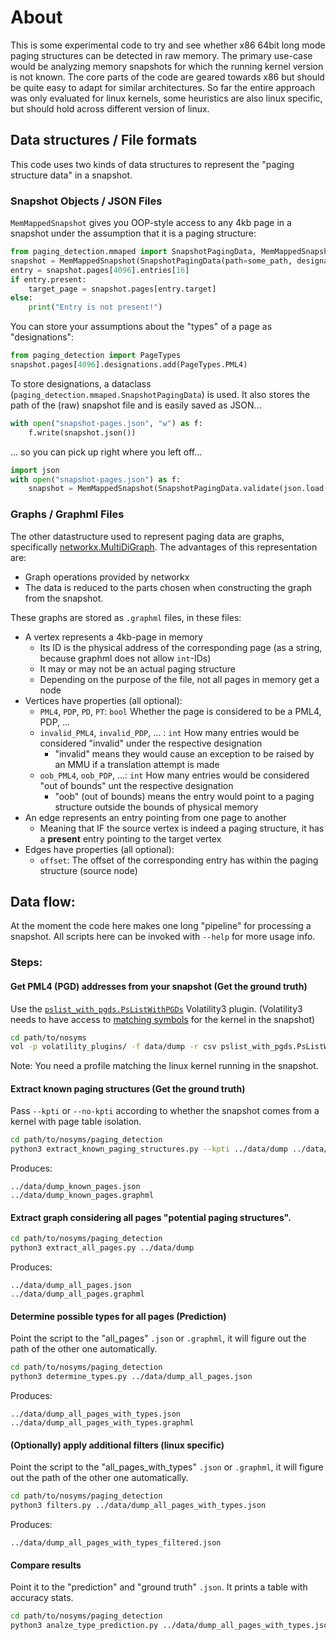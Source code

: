 # About

This is some experimental code to try and see whether x86 64bit long mode paging structures can be detected in raw
memory. The primary use-case would be analyzing memory snapshots for which the running kernel version is not known. The
core parts of the code are geared towards x86 but should be quite easy to adapt for similar architectures. So far the
entire approach was only evaluated for linux kernels, some heuristics are also linux specific, but should hold across
different version of linux.

## Data structures / File formats

This code uses two kinds of data structures to represent the "paging structure data" in a snapshot.

### Snapshot Objects / JSON Files

`MemMappedSnapshot` gives you OOP-style access to any 4kb page in a snapshot under the
assumption that it is a paging structure:

```python
from paging_detection.mmaped import SnapshotPagingData, MemMappedSnapshot
snapshot = MemMappedSnapshot(SnapshotPagingData(path=some_path, designations={}))
entry = snapshot.pages[4096].entries[16]
if entry.present:
    target_page = snapshot.pages[entry.target]
else:
    print("Entry is not present!")
```

You can store your assumptions about the "types" of a page as "designations":

```python
from paging_detection import PageTypes
snapshot.pages[4096].designations.add(PageTypes.PML4)  
```

To store designations, a dataclass (`paging_detection.mmaped.SnapshotPagingData`) is used. It also stores the path of the (raw) snapshot file and is easily saved as JSON...

```python
with open("snapshot-pages.json", "w") as f:
    f.write(snapshot.json())
```

... so you can pick up right where you left off...

```python
import json
with open("snapshot-pages.json") as f:
    snapshot = MemMappedSnapshot(SnapshotPagingData.validate(json.load(f)))
```

### Graphs / Graphml Files

The other datastructure used to represent paging data are graphs, specifically [networkx.MultiDiGraph](https://networkx.org/documentation/stable/reference/classes/multidigraph.html). The
advantages of this representation are:

- Graph operations provided by networkx
- The data is reduced to the parts chosen when constructing the graph from the snapshot.

These graphs are stored as `.graphml` files, in these files:

- A vertex represents a 4kb-page in memory
    - Its ID is the physical address of the corresponding page (as a string, because graphml does not allow `int`-IDs)
    - It may or may not be an actual paging structure
    - Depending on the purpose of the file, not all pages in memory get a node
- Vertices have properties (all optional):
    - `PML4`, `PDP`, `PD`, `PT`: `bool` Whether the page is considered to be a PML4, PDP, ...
    - `invalid_PML4`, `invalid_PDP`, ... : `int` How many entries would be considered "invalid" under the respective
      designation
        - "invalid" means they would cause an exception to be raised by an MMU if a translation attempt is made
    - `oob_PML4`, `oob_PDP`, ...: `int` How many entries would be considered "out of bounds" unt the respective
      designation
        - "oob" (out of bounds) means the entry would point to a paging structure outside the bounds of physical memory
- An edge represents an entry pointing from one page to another
    - Meaning that IF the source vertex is indeed a paging structure, it has a **present** entry pointing to the target
      vertex
- Edges have properties (all optional):
    - `offset`: The offset of the corresponding entry has within the paging structure (source node)

## Data flow:

At the moment the code here makes one long "pipeline" for processing a snapshot. All scripts here can be invoked with `--help` for more usage info.

### Steps:

#### Get PML4 (PGD) addresses from your snapshot (Get the ground truth)

Use the [`pslist_with_pgds.PsListWithPGDs`](volatility_plugins/pslist_with_pgds.py) Volatility3 plugin.
(Volatility3 needs to have access to [matching symbols](https://volatility3.readthedocs.io/en/latest/symbol-tables.html) for the kernel in the snapshot)
```bash
cd path/to/nosyms
vol -p volatility_plugins/ -f data/dump -r csv pslist_with_pgds.PsListWithPGDs > data/dump_pgds.csv
```

Note: You need a profile matching the linux kernel running in the snapshot.

#### Extract known paging structures (Get the ground truth)

Pass `--kpti` or `--no-kpti` according to whether the snapshot comes from a kernel with page table isolation.

```bash
cd path/to/nosyms/paging_detection
python3 extract_known_paging_structures.py --kpti ../data/dump ../data/dump_pgds.csv
```

Produces:

```
../data/dump_known_pages.json
../data/dump_known_pages.graphml
```

#### Extract graph considering all pages "potential paging structures".

```bash
cd path/to/nosyms/paging_detection
python3 extract_all_pages.py ../data/dump
```

Produces:

```
../data/dump_all_pages.json
../data/dump_all_pages.graphml
```

#### Determine possible types for all pages (Prediction)

Point the script to the "all_pages" `.json` or `.graphml`, it will figure out the path of the other one automatically.

```bash
cd path/to/nosyms/paging_detection
python3 determine_types.py ../data/dump_all_pages.json
```

Produces:

```
../data/dump_all_pages_with_types.json
../data/dump_all_pages_with_types.graphml
```

#### (Optionally) apply additional filters (linux specific)

Point the script to the "all_pages_with_types" `.json` or `.graphml`, it will figure out the path of the other one
automatically.

```bash
cd path/to/nosyms/paging_detection
python3 filters.py ../data/dump_all_pages_with_types.json
```

Produces:

```
../data/dump_all_pages_with_types_filtered.json
```

#### Compare results

Point it to the "prediction" and "ground truth" `.json`. It prints a table with accuracy stats.

```bash
cd path/to/nosyms/paging_detection
python3 analze_type_prediction.py ../data/dump_all_pages_with_types.json ../data/dump_known_pages.json
```
